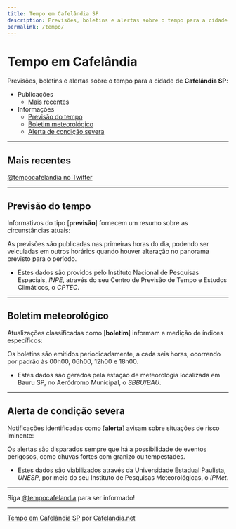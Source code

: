 ```yaml
---
title: Tempo em Cafelândia SP
description: Previsões, boletins e alertas sobre o tempo para a cidade de Cafelândia-SP
permalink: /tempo/
---
```


# Tempo em Cafelândia
Previsões, boletins e alertas sobre o tempo para a cidade de __Cafelândia SP__:

- Publicações
  - [Mais recentes](#mais-recentes)
- Informações
  - [Previsão do tempo](#previs%C3%A3o-do-tempo)
  - [Boletim meteorológico](#boletim-meteorol%C3%B3gico)
  - [Alerta de condição severa](#alerta-de-condi%C3%A7%C3%A3o-severa)

---

## Mais recentes

<a target="_blank" class="twitter-timeline" data-lang="pt" href="https://twitter.com/tempocafelandia?ref_src=twsrc%5Etfw">@tempocafelandia no Twitter</a>

---

## Previsão do tempo
Informativos do tipo [__previsão__] fornecem um resumo sobre as circunstâncias atuais:

As previsões são publicadas nas primeiras horas do dia, podendo ser veiculadas em outros horários quando houver alteração no panorama previsto para o período.

- Estes dados são providos pelo Instituto Nacional de Pesquisas Espaciais, _INPE_, através do seu Centro de Previsão de Tempo e Estudos Climáticos, o _CPTEC_.

---

## Boletim meteorológico
Atualizações classificadas como [__boletim__] informam a medição de índices específicos:

Os boletins são emitidos periodicadamente, a cada seis horas, ocorrendo por padrão às 00h00, 06h00, 12h00 e 18h00.

- Estes dados são gerados pela estação de meteorologia localizada em Bauru SP, no Aeródromo Municipal, o _SBBU_/_BAU_.

---

## Alerta de condição severa
Notificações identificadas como [__alerta__] avisam sobre situações de risco iminente: 

Os alertas são disparados sempre que há a possibilidade de eventos perigosos, como chuvas fortes com granizo ou tempestades.

- Estes dados são viabilizados através da Universidade Estadual Paulista, _UNESP_, por meio do seu Instituto de Pesquisas Meteorológicas, o _IPMet_.

---

Siga <a rel="noopener nofollow" target="_blank" href="https://twitter.com/tempocafelandia">@tempocafelandia</a> para ser informado!

---

[Tempo em Cafelândia SP](https://www.cafelandia.net/tempo/) por [Cafelandia.net](https://www.cafelandia.net/)

<script async src="https://platform.twitter.com/widgets.js" charset="utf-8"></script>
